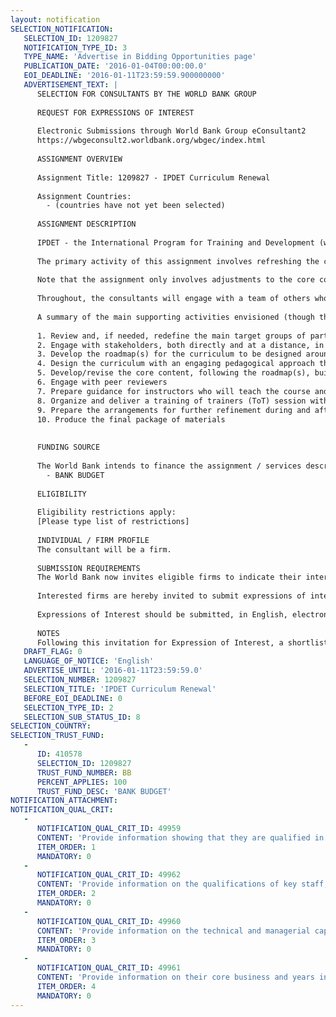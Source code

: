 ```yaml
---
layout: notification
SELECTION_NOTIFICATION: 
   SELECTION_ID: 1209827
   NOTIFICATION_TYPE_ID: 3
   TYPE_NAME: 'Advertise in Bidding Opportunities page'
   PUBLICATION_DATE: '2016-01-04T00:00:00.0'
   EOI_DEADLINE: '2016-01-11T23:59:59.900000000'
   ADVERTISEMENT_TEXT: |
      SELECTION FOR CONSULTANTS BY THE WORLD BANK GROUP
      
      REQUEST FOR EXPRESSIONS OF INTEREST
      
      Electronic Submissions through World Bank Group eConsultant2
      https://wbgeconsult2.worldbank.org/wbgec/index.html
      
      ASSIGNMENT OVERVIEW
      
      Assignment Title: 1209827 - IPDET Curriculum Renewal
      
      Assignment Countries:
        - (countries have not yet been selected)
      
      ASSIGNMENT DESCRIPTION
      
      IPDET - the International Program for Training and Development (www.ipdet.org) is in its 16th year and the objective of this assignment is to renew IPDETs two-week core course design and delivery approach, primarily involving its course curriculum, and laying the groundwork for IPDET 2.0.   It will build on the very successful existing course approach and design, to develop and propose new elements that would introduce pedagogical and delivery innovations where needed. Following recommendations from a 2015 strategic review of IPDET, along with the growing and changing needs among the M&E community over 15 years, the program sponsors (The Independent Evaluation Group (IEG) of the World Bank Group and Carleton University), co-directors and management team wish to build on IPDETs accomplishments and to position it for the next 15 years.  A consulting firm will be hired by the World Bank, which will be the project manager for this assignment.
       
      The primary activity of this assignment involves refreshing the core course curriculum (IPDET 2.0) to address the contemporary professional development needs of IPDET participants going forward, in the context of todays learning opportunities and methods.  The firm envisioned to take on this work will have previous experience in developing related M&E training materials, with expertise that they can bring both in content (i.e., methods, developing country context, multicultural delivery) and pedagogy (i.e., though an instructional designer).   If the firm does not have on its team full-time staff who have done this work, they may bring on subcontractors, ideally with whom the firm has had a previous relationship. 
       
      Note that the assignment only involves adjustments to the core course, i.e., the first two weeks of the four week IPDET program.  Though the consultants may offer advice on adjustments to the specialized workshop program during the latter two weeks of IPDET, this is not part of the assignment.
       
      Throughout, the consultants will engage with a team of others whose views they would be asked to seek and consider when developing their proposals for refreshing of the course (e.g., IPDET sponsors and management team, instructional designer/s, content experts, peer reviewers, instructors, stakeholders in the donor community). 
       
      A summary of the main supporting activities envisioned (though the consultants are invited to propose alternate arrangements) is below.
       
      1. Review and, if needed, redefine the main target groups of participants and their needs
      2. Engage with stakeholders, both directly and at a distance, in appreciation of the broad interest and ownership in the IPDET course globally
      3. Develop the roadmap(s) for the curriculum to be designed around participant needs
      4. Design the curriculum with an engaging pedagogical approach that optimizes ways and formats to address participants learning needs
      5. Develop/revise the core content, following the roadmap(s), building on the existing curriculum, to provide foundational M&E knowledge and contribute to improved quality of M&E work undertaken by participants after leaving the course
      6. Engage with peer reviewers
      7. Prepare guidance for instructors who will teach the course and pilot parts of it in the June-July 2016 offering
      8. Organize and deliver a training of trainers (ToT) session with instructors 
      9. Prepare the arrangements for further refinement during and after the delivery of IPDET 2.0
      10. Produce the final package of materials
      
      
      FUNDING SOURCE
      
      The World Bank intends to finance the assignment / services described below under the following trust fund(s):
        - BANK BUDGET
      
      ELIGIBILITY
      
      Eligibility restrictions apply:
      [Please type list of restrictions]
      
      INDIVIDUAL / FIRM PROFILE
      The consultant will be a firm. 
      
      SUBMISSION REQUIREMENTS
      The World Bank now invites eligible firms to indicate their interest in providing the services.  Interested firms must provide information indicating that they are qualified to perform the services (brochures, description of similar assignments, experience in similar conditions, availability of appropriate skills among staff, etc. for firms; CV and cover letter for individuals).  Please note that the total size of all attachments should be less than 5MB.  Consultants may associate to enhance their qualifications.
      
      Interested firms are hereby invited to submit expressions of interest.
      
      Expressions of Interest should be submitted, in English, electronically through World Bank Group eTendering (https://wbgeconsult2.worldbank.org/wbgec/index.html)
      
      NOTES
      Following this invitation for Expression of Interest, a shortlist of qualified firms will be formally invited to submit proposals.  Shortlisting and selection will be subject to the availability of funding.
   DRAFT_FLAG: 0
   LANGUAGE_OF_NOTICE: 'English'
   ADVERTISE_UNTIL: '2016-01-11T23:59:59.0'
   SELECTION_NUMBER: 1209827
   SELECTION_TITLE: 'IPDET Curriculum Renewal'
   BEFORE_EOI_DEADLINE: 0
   SELECTION_TYPE_ID: 2
   SELECTION_SUB_STATUS_ID: 8
SELECTION_COUNTRY: 
SELECTION_TRUST_FUND: 
   - 
      ID: 410578
      SELECTION_ID: 1209827
      TRUST_FUND_NUMBER: BB
      PERCENT_APPLIES: 100
      TRUST_FUND_DESC: 'BANK BUDGET'
NOTIFICATION_ATTACHMENT: 
NOTIFICATION_QUAL_CRIT: 
   - 
      NOTIFICATION_QUAL_CRIT_ID: 49959
      CONTENT: 'Provide information showing that they are qualified in the field of the assignment, particularly in the areas of monitoring and evaluation capacity building in a developing country context and including curriculum development and pedagogical methods and design.'
      ITEM_ORDER: 1
      MANDATORY: 0
   - 
      NOTIFICATION_QUAL_CRIT_ID: 49962
      CONTENT: 'Provide information on the qualifications of key staff, particularly those who will be involved with the pedagogical and content (monitoring and evaluation methods) expertise.'
      ITEM_ORDER: 2
      MANDATORY: 0
   - 
      NOTIFICATION_QUAL_CRIT_ID: 49960
      CONTENT: 'Provide information on the technical and managerial capabilities of the firm.'
      ITEM_ORDER: 3
      MANDATORY: 0
   - 
      NOTIFICATION_QUAL_CRIT_ID: 49961
      CONTENT: 'Provide information on their core business and years in business.'
      ITEM_ORDER: 4
      MANDATORY: 0
---
```

